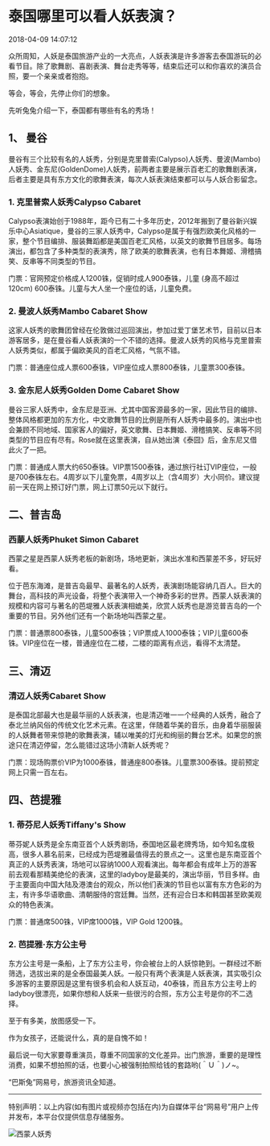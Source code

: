# 泰国哪里可以看人妖表演？

2018-04-09 14:07:12

众所周知，人妖是泰国旅游产业的一大亮点，人妖表演是许多游客去泰国游玩的必看节目。除了歌舞剧、喜剧表演、舞台走秀等等，结束后还可以和你喜欢的演员合照，要一个亲亲或者抱抱。

等会，等会，先停止你们的想象。

先听兔兔介绍一下，泰国都有哪些有名的秀场！

## 1、 曼谷

曼谷有三个比较有名的人妖秀，分别是克里普索(Calypso)人妖秀、曼波(Mambo)人妖秀、金东尼(GoldenDome)人妖秀，前两者主要是展示百老汇的歌舞剧表演，后者主要是具有东方文化的歌舞表演，每次人妖表演结束都可以与人妖合影留念。

### 1. 克里普索人妖秀Calypso Cabaret

Calypso表演始创于1988年，距今已有二十多年历史，2012年搬到了曼谷新兴娱乐中心Asiatique，曼谷的三家人妖秀中，Calypso是属于有强烈欧美化风格的一家，整个节目编排、服装舞蹈都是美国百老汇风格，以英文的歌舞节目居多。每场演出，都包含了多种类型的表演秀，除了欧美的歌舞表演，也有日本舞姬、滑稽搞笑、反串等不同类型的节目。

门票：官网预定价格成人1200铢，促销时成人900泰铢，儿童 (身高不超过120cm) 600泰铢。儿童与大人坐一个座位的话，儿童免费。

### 2. 曼波人妖秀Mambo Cabaret Show

这家人妖秀的歌舞团曾经在伦敦做过巡回演出，参加过爱丁堡艺术节，目前以日本游客居多，是在曼谷看人妖表演的一个不错的选择。曼波人妖秀的风格与克里普索人妖秀类似，都属于偏欧美风的百老汇风格，气氛不错。

门票：普通座位成人票600泰铢，VIP座位成人票800泰铢，儿童票300泰铢。

### 3. 金东尼人妖秀Golden Dome Cabaret Show

曼谷三家人妖秀中，金东尼是亚洲、尤其中国客源最多的一家，因此节目的编排、整体风格都更加的东方化，中文歌舞节目的比例是所有人妖秀中最多的。演出中也会兼顾不同地域、国家客人的偏好，英文歌舞、日本舞姬、滑稽搞笑、反串等不同类型的节目应有尽有。Rose就在这里表演，自从她出演《泰囧》后，金东尼又借此火了一把。

门票：普通成人票大约650泰铢。VIP票1500泰铢，通过旅行社订VIP座位，一般是700泰铢左右。4周岁以下儿童免票，4周岁以上（含4周岁）大小同价。建议提前一天在网上预订好门票，网上订票50元以下就行。

## 二、普吉岛

### 西蒙人妖秀Phuket Simon Cabaret

西蒙之星是西蒙人妖秀老板的新剧场，场地更新，演出水准和西蒙差不多，好玩好看。

位于芭东海滩，是普吉岛最早、最著名的人妖秀，表演剧场能容纳几百人。巨大的舞台，高科技的声光设备，将整个表演带入一个神奇多彩的世界。西蒙人妖表演的规模和内容可与著名的芭堤雅人妖表演相媲美，欣赏人妖秀也是游览普吉岛的一个重要的节目。另外他们还有一个新场地叫西蒙之星。

门票：普通票800泰铢，儿童500泰铢；VIP票成人1000泰铢；VIP儿童600泰铢。VIP座位在一楼，普通座位在二楼，二楼的距离有点远，看得不太清楚。

## 三、清迈

### 清迈人妖秀Cabaret Show

是泰国北部最大也是最华丽的人妖表演，也是清迈唯一一个经典的人妖秀，融合了泰北兰纳风俗的传统文化艺术元素。在这里，伴随着华美的音乐，由身着华丽服装的人妖舞者带来惊艳的歌舞表演，辅以唯美的灯光和绚丽的舞台艺术。如果您的旅途只在清迈停留，怎么能错过这场小清新人妖秀呢？

门票：现场购票价VIP为1000泰铢，普通座800泰铢。儿童票300泰铢。提前预定网上只需一百左右。

## 四、芭提雅

### 1. 蒂芬尼人妖秀Tiffany's Show

蒂芬妮人妖秀是全东南亚首个人妖秀剧场，泰国地区最老牌秀场，如今知名度极高，很多人慕名前来，已经成为芭堤雅最值得去的景点之一。这里也是东南亚首个真正的人妖秀表演，场地可以容纳1000人观看演出。每年都会有成年上万的游客前去观看那精美绝伦的表演，这里的ladyboy是最美的，演出华丽，节目多样。由于主要面向中国大陆及港澳台的观众，所以他们表演的节目也以富有东方色彩的为主，有许多华语歌曲、清朝服侍的宫廷舞。当然，还有迎合日本和韩国甚至欧美观众的特色表演。

门票：普通席500铢，VIP席1000铢，VIP Gold 1200铢。

### 2. 芭提雅·东方公主号

东方公主号是一条船，上了东方公主号，你会被台上的人妖惊艳到。一群经过不断筛选，选拔出来的是全泰国最美人妖。一般只有两个表演是人妖表演，其实吸引众多游客的主要原因是这里有很多机会和人妖互动，40泰铢，而且东方公主号上的ladyboy很漂亮，如果你想和人妖来一些很污的合照，东方公主号是你的不二选择。

至于有多美，放图感受一下。

作为女孩子，还能说什么，真的是自愧不如！

最后说一句大家要尊重演员，尊重不同国家的文化差异。出门旅游，重要的是理性消费，如果不想拍照的话，也要小心被强制拍照给钱的套路哟(＾Ｕ＾)ノ~。

“巴斯兔”网易号，旅游资讯全知道。

---

特别声明：以上内容(如有图片或视频亦包括在内)为自媒体平台“网易号”用户上传并发布，本平台仅提供信息存储服务。

![西蒙人妖秀](http://cms-bucket.nosdn.127.net/60f4969b44914a288564e1fdd2762f4120161223114953.jpg)